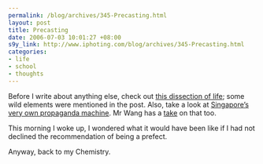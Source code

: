 ```yaml
--- 
permalink: /blog/archives/345-Precasting.html
layout: post
title: Precasting
date: 2006-07-03 10:01:27 +08:00
s9y_link: http://www.iphoting.com/blog/archives/345-Precasting.html
categories: 
- life
- school
- thoughts
---
```

<p class="whiteline"><p>Before I write about anything else, check out <a onclick="_gaq.push(['_trackPageview', '/extlink/theoneandonlyuncleedna.blogspot.com/2006/07/im-not-here.html']);"  href="http://theoneandonlyuncleedna.blogspot.com/2006/07/im-not-here.html">this dissection of life</a>; some wild elements were mentioned in the post. Also, take a look at <a onclick="_gaq.push(['_trackPageview', '/extlink/www.mrbrown.com/blog/2006/07/letter_from_mic.html']);"  href="http://www.mrbrown.com/blog/2006/07/letter_from_mic.html">Singapore&#8217;s very own propaganda machine</a>. Mr Wang has a <a onclick="_gaq.push(['_trackPageview', '/extlink/commentarysingapore.blogspot.com/2006/07/bhavani-brown.html']);"  href="http://commentarysingapore.blogspot.com/2006/07/bhavani-brown.html">take</a> on that too.</p>
</p><p class="whiteline"><p>This morning I woke up, I wondered what it would have been like if I had not declined the recommendation of being a prefect.</p>
</p><p class="break"><p>Anyway, back to my Chemistry.</p></p>
